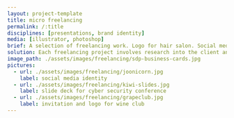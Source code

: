 ```yaml
---
layout: project-template
title: micro freelancing
permalink: /:title
disciplines: [presentations, brand identity]
media: [illustrator, photoshop]
brief: A selection of freelancing work. Logo for hair salon. Social media identity for private citizen. Slide deck for cyber security conference Kiwicon. Invitation for wine club.
solution: Each freelancing project involves research into the client and their goals but also the context of their industries.
image_path: ./assets/images/freelancing/sdp-business-cards.jpg
pictures:
  - url: ./assets/images/freelancing/joonicorn.jpg
    label: social media identity
  - url: ./assets/images/freelancing/kiwi-slides.jpg
    label: slide deck for cyber security conference
  - url: ./assets/images/freelancing/grapeclub.jpg
    label: invitation and logo for wine club
---
```

